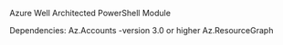 Azure Well Architected PowerShell Module

Dependencies:
Az.Accounts -version 3.0 or higher
Az.ResourceGraph
